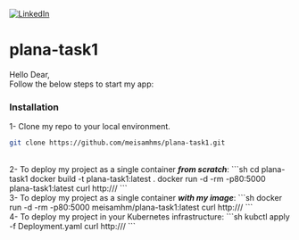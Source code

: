[![LinkedIn][linkedin-shield]][linkedin-url]
# plana-task1

Hello Dear,<br>
Follow the below steps to start my app:

### Installation

1- Clone my repo to your local environment.
   ```sh
   git clone https://github.com/meisamhms/plana-task1.git
   ```
<br>
2- To deploy my project as a single container <i><b>from scratch</i></b>:
   ```sh
   cd plana-task1
   docker build -t plana-task1:latest .
   docker run -d -rm -p80:5000 plana-task1:latest
   curl http://<your-host-ip>/
   ```
<br>
3- To deploy my project as a single container <i><b>with my image</i></b>:
   ```sh
   docker run -d -rm -p80:5000 meisamhm/plana-task1:latest
   curl http://<your-host-ip>/
   ```
<br>
4- To deploy my project in your Kubernetes infrastructure:
   ```sh
   kubctl apply -f Deployment.yaml
   curl http://<your-cluster-ip>/
   ```




<!-- MARKDOWN LINKS & IMAGES -->
[linkedin-shield]: https://img.shields.io/badge/-LinkedIn-black.svg?style=for-the-badge&logo=linkedin&colorB=555
[linkedin-url]: https://linkedin.com/in/meisam-sharahi
